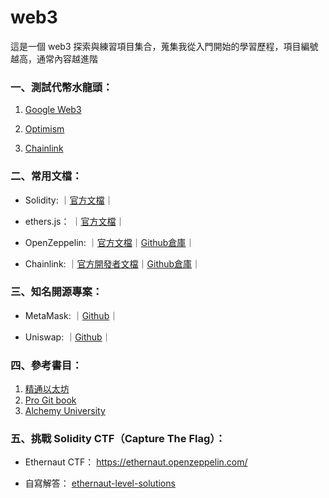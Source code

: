 # web3
這是一個 web3 探索與練習項目集合，蒐集我從入門開始的學習歷程，項目編號越高，通常內容越進階

### 一、測試代幣水龍頭：

1. [Google Web3](https://cloud.google.com/application/web3/faucet)

2. [Optimism](https://console.optimism.io/faucet)

3. [Chainlink](https://faucets.chain.link/)

### 二、常用文檔：

+ Solidity: ｜[官方文檔](https://soliditylang.org/)｜

+ ethers.js： ｜[官方文檔](https://docs.ethers.org/v6/)｜

+ OpenZeppelin: ｜[官方文檔](https://docs.openzeppelin.com/)｜[Github倉庫](https://github.com/OpenZeppelin/openzeppelin-contracts)｜

+ Chainlink: ｜[官方開發者文檔](https://docs.chain.link/)｜[Github倉庫](https://github.com/smartcontractkit/chainlink)｜

### 三、知名開源專案：

+ MetaMask: ｜[Github](https://github.com/MetaMask)｜

+ Uniswap: ｜[Github](https://github.com/Uniswap)｜

### 四、參考書目：

1. [精通以太坊](https://cypherpunks-core.github.io/ethereumbook_zh/)  
2. [Pro Git book](https://git-scm.com/book/zh-tw/v2) 
3. [Alchemy University](https://www.alchemy.com/university)

### 五、挑戰 Solidity CTF（Capture The Flag）：

- Ethernaut CTF：
https://ethernaut.openzeppelin.com/

- 自寫解答： [ethernaut-level-solutions](https://github.com/yoyoj1023/ethernaut-level-solutions)
